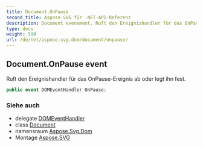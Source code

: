 ```yaml
---
title: Document.OnPause
second_title: Aspose.SVG für .NET-API-Referenz
description: Document evenement. Ruft den Ereignishandler für das OnPauseEreignis ab oder legt ihn fest.
type: docs
weight: 590
url: /de/net/aspose.svg.dom/document/onpause/
---
```

## Document.OnPause event

Ruft den Ereignishandler für das OnPause-Ereignis ab oder legt ihn fest.

```csharp
public event DOMEventHandler OnPause;
```

### Siehe auch

* delegate [DOMEventHandler](../../../aspose.svg.dom.events/domeventhandler/)
* class [Document](../)
* namensraum [Aspose.Svg.Dom](../../document/)
* Montage [Aspose.SVG](../../../)


